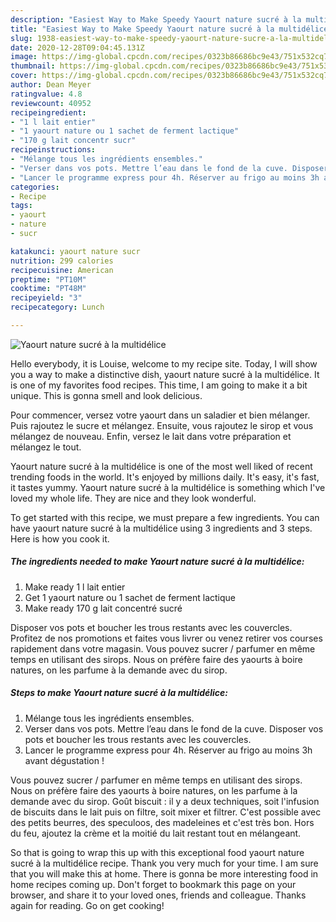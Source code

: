```yaml
---
description: "Easiest Way to Make Speedy Yaourt nature sucré à la multidélice"
title: "Easiest Way to Make Speedy Yaourt nature sucré à la multidélice"
slug: 1938-easiest-way-to-make-speedy-yaourt-nature-sucre-a-la-multidelice
date: 2020-12-28T09:04:45.131Z
image: https://img-global.cpcdn.com/recipes/0323b86686bc9e43/751x532cq70/yaourt-nature-sucre-a-la-multidelice-photo-principale-de-la-recette.jpg
thumbnail: https://img-global.cpcdn.com/recipes/0323b86686bc9e43/751x532cq70/yaourt-nature-sucre-a-la-multidelice-photo-principale-de-la-recette.jpg
cover: https://img-global.cpcdn.com/recipes/0323b86686bc9e43/751x532cq70/yaourt-nature-sucre-a-la-multidelice-photo-principale-de-la-recette.jpg
author: Dean Meyer
ratingvalue: 4.8
reviewcount: 40952
recipeingredient:
- "1 l lait entier"
- "1 yaourt nature ou 1 sachet de ferment lactique"
- "170 g lait concentr sucr"
recipeinstructions:
- "Mélange tous les ingrédients ensembles."
- "Verser dans vos pots. Mettre l’eau dans le fond de la cuve. Disposer vos pots et boucher les trous restants avec les couvercles."
- "Lancer le programme express pour 4h. Réserver au frigo au moins 3h avant dégustation !"
categories:
- Recipe
tags:
- yaourt
- nature
- sucr

katakunci: yaourt nature sucr 
nutrition: 299 calories
recipecuisine: American
preptime: "PT10M"
cooktime: "PT48M"
recipeyield: "3"
recipecategory: Lunch

---
```



![Yaourt nature sucré à la multidélice](https://img-global.cpcdn.com/recipes/0323b86686bc9e43/751x532cq70/yaourt-nature-sucre-a-la-multidelice-photo-principale-de-la-recette.jpg)

Hello everybody, it is Louise, welcome to my recipe site. Today, I will show you a way to make a distinctive dish, yaourt nature sucré à la multidélice. It is one of my favorites food recipes. This time, I am going to make it a bit unique. This is gonna smell and look delicious.

Pour commencer, versez votre yaourt dans un saladier et bien mélanger. Puis rajoutez le sucre et mélangez. Ensuite, vous rajoutez le sirop et vous mélangez de nouveau. Enfin, versez le lait dans votre préparation et mélangez le tout.

Yaourt nature sucré à la multidélice is one of the most well liked of recent trending foods in the world. It's enjoyed by millions daily. It's easy, it's fast, it tastes yummy. Yaourt nature sucré à la multidélice is something which I've loved my whole life. They are nice and they look wonderful.


To get started with this recipe, we must prepare a few ingredients. You can have yaourt nature sucré à la multidélice using 3 ingredients and 3 steps. Here is how you cook it.

<!--inarticleads1-->

##### The ingredients needed to make Yaourt nature sucré à la multidélice:

1. Make ready 1 l lait entier
1. Get 1 yaourt nature ou 1 sachet de ferment lactique
1. Make ready 170 g lait concentré sucré


Disposer vos pots et boucher les trous restants avec les couvercles. Profitez de nos promotions et faites vous livrer ou venez retirer vos courses rapidement dans votre magasin. Vous pouvez sucrer / parfumer en même temps en utilisant des sirops. Nous on préfère faire des yaourts à boire natures, on les parfume à la demande avec du sirop. 

<!--inarticleads2-->

##### Steps to make Yaourt nature sucré à la multidélice:

1. Mélange tous les ingrédients ensembles.
1. Verser dans vos pots. Mettre l’eau dans le fond de la cuve. Disposer vos pots et boucher les trous restants avec les couvercles.
1. Lancer le programme express pour 4h. Réserver au frigo au moins 3h avant dégustation !


Vous pouvez sucrer / parfumer en même temps en utilisant des sirops. Nous on préfère faire des yaourts à boire natures, on les parfume à la demande avec du sirop. Goût biscuit : il y a deux techniques, soit l&#39;infusion de biscuits dans le lait puis on filtre, soit mixer et filtrer. C&#39;est possible avec des petits beurres, des speculoos, des madeleines et c&#39;est très bon. Hors du feu, ajoutez la crème et la moitié du lait restant tout en mélangeant. 

So that is going to wrap this up with this exceptional food yaourt nature sucré à la multidélice recipe. Thank you very much for your time. I am sure that you will make this at home. There is gonna be more interesting food in home recipes coming up. Don't forget to bookmark this page on your browser, and share it to your loved ones, friends and colleague. Thanks again for reading. Go on get cooking!
